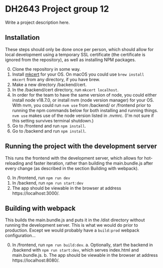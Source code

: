 # DH2643 Project group 12

Write a project description here.

## Installation

These steps should only be done once per person, which should allow for local development using a temporary SSL certificate (the certificate is ignored from the repository), as well as installing NPM packages.

0. Clone the repository in some way.
1. Install [mkcert](https://github.com/FiloSottile/mkcert) for your OS. On macOS you could use `brew install mkcert` from any directory, if you have brew.
2. Make a new directory /backend/cert.
3. In the /backend/cert directory, run `mkcert localhost`.
4. In order for the team to have the same version of node, you could either install node v18.7.0, or install nvm (node version manager) for your OS. With nvm, you could run `nvm use` from /backend/ or /frontend prior to running the npm commands below for both installing and running things. `nvm use` makes use of the node version listed in .nvmrc. (I'm not sure if this setting survives terminal shutdown.)
5. Go to /frontend and run `npm install`.
6. Go to /backend and run `npm install`.

## Running the project with the development server

This runs the frontend with the development server, which allows for hot-reloading and faster iteration, rather than building the main.bundle.js after every change (as described in the section Building with webpack).

0. In /frontend, run `npm run dev`
1. In /backend, run `npm run start:dev`
2. The app should be viewable in the browser at address https://localhost:3000/.

## Building with webpack

This builds the main.bundle.js and puts it in the /dist directory without running the development server. This is what we would do prior to production. Except we would probably have a `build:prod` webpack configuration...

0. In /frontend, run `npm run build:dev`.
   a. Optionally, start the backend in /backend with `npm run start:dev`, which serves index.html and main.bundle.js.
   b. The app should be viewable in the browser at address https://localhost:8080/.
